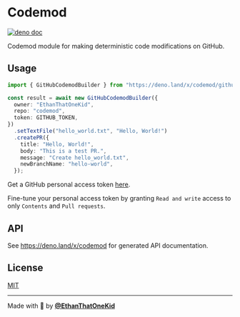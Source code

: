 # Codemod

[![deno doc](https://doc.deno.land/badge.svg)](https://doc.deno.land/https://etok.codes/codemod/raw/main/mod.ts)

Codemod module for making deterministic code modifications on GitHub.

## Usage

```ts
import { GitHubCodemodBuilder } from "https://deno.land/x/codemod/github/mod.ts";

const result = await new GitHubCodemodBuilder({
  owner: "EthanThatOneKid",
  repo: "codemod",
  token: GITHUB_TOKEN,
})
  .setTextFile("hello_world.txt", "Hello, World!")
  .createPR({
    title: "Hello, World!",
    body: "This is a test PR.",
    message: "Create hello_world.txt",
    newBranchName: "hello-world",
  });
```

Get a GitHub personal access token
[here](https://docs.github.com/en/authentication/keeping-your-account-and-data-secure/creating-a-personal-access-token).

Fine-tune your personal access token by granting `Read and write` access to only
`Contents` and `Pull requests`.

## API

See <https://deno.land/x/codemod> for generated API documentation.

## License

[MIT](LICENSE)

---

Made with 💖 by [**@EthanThatOneKid**](https://etok.codes/)
